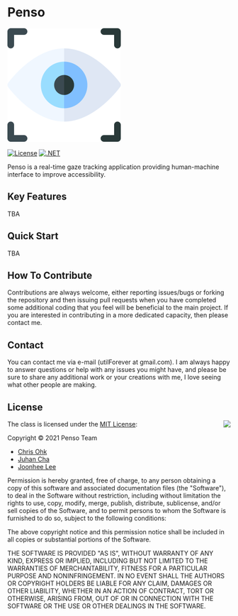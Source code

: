 # Penso

<img src="./Media/Logo.png" width=256 height=256 />

[![License](https://img.shields.io/badge/Licence-MIT-blue.svg)](https://github.com/PensoTeam/Penso/blob/main/LICENSE) [![.NET](https://github.com/PensoTeam/Penso/actions/workflows/ci.yml/badge.svg)](https://github.com/PensoTeam/Penso/actions/workflows/ci.yml)

Penso is a real-time gaze tracking application providing human-machine interface to improve accessibility.

## Key Features

TBA

## Quick Start

TBA

## How To Contribute

Contributions are always welcome, either reporting issues/bugs or forking the repository and then issuing pull requests when you have completed some additional coding that you feel will be beneficial to the main project. If you are interested in contributing in a more dedicated capacity, then please contact me.

## Contact

You can contact me via e-mail (utilForever at gmail.com). I am always happy to answer questions or help with any issues you might have, and please be sure to share any additional work or your creations with me, I love seeing what other people are making.

## License

<img align="right" src="http://opensource.org/trademarks/opensource/OSI-Approved-License-100x137.png">

The class is licensed under the [MIT License](http://opensource.org/licenses/MIT):

Copyright &copy; 2021 Penso Team

- [Chris Ohk](https://github.com/utilForever)
- [Juhan Cha](https://github.com/hanchaa)
- [Joonhee Lee](https://github.com/JoonLee-K)

Permission is hereby granted, free of charge, to any person obtaining a copy of this software and associated documentation files (the "Software"), to deal in the Software without restriction, including without limitation the rights to use, copy, modify, merge, publish, distribute, sublicense, and/or sell copies of the Software, and to permit persons to whom the Software is furnished to do so, subject to the following conditions:

The above copyright notice and this permission notice shall be included in all copies or substantial portions of the Software.

THE SOFTWARE IS PROVIDED "AS IS", WITHOUT WARRANTY OF ANY KIND, EXPRESS OR IMPLIED, INCLUDING BUT NOT LIMITED TO THE WARRANTIES OF MERCHANTABILITY, FITNESS FOR A PARTICULAR PURPOSE AND NONINFRINGEMENT. IN NO EVENT SHALL THE AUTHORS OR COPYRIGHT HOLDERS BE LIABLE FOR ANY CLAIM, DAMAGES OR OTHER LIABILITY, WHETHER IN AN ACTION OF CONTRACT, TORT OR OTHERWISE, ARISING FROM, OUT OF OR IN CONNECTION WITH THE SOFTWARE OR THE USE OR OTHER DEALINGS IN THE SOFTWARE.